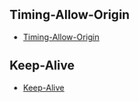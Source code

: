## Timing-Allow-Origin

- [Timing-Allow-Origin](https://developer.mozilla.org/en-US/docs/Web/HTTP/Headers/Timing-Allow-Origin)

## Keep-Alive

- [Keep-Alive](https://developer.mozilla.org/en-US/docs/Web/HTTP/Headers/Keep-Alive)
